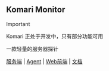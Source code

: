## Komari Monitor
> [!IMPORTANT]  
> Komari 正处于开发中，只有部分功能可用

一款轻量的服务器探针

[服务端](https://github.com/komari-monitor/komari) | [Agent](https://github.com/komari-monitor/komari-agent) | [Web前端](https://github.com/komari-monitor/komari-web) | [文档](https://github.com/komari-monitor/komari-document)

